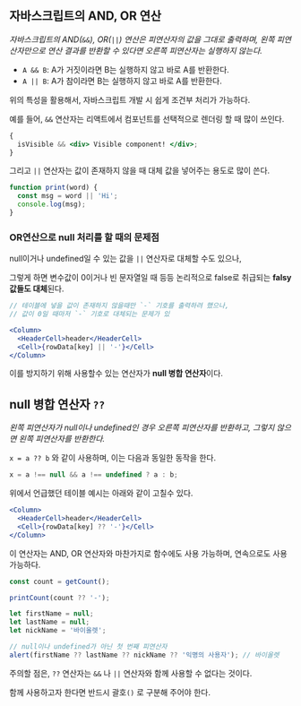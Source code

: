 ## 자바스크립트의 AND, OR 연산

_자바스크립트의 AND(`&&`), OR(`||`) 연산은 피연산자의 값을 그대로 출력하며, 왼쪽 피연산자만으로 연산 결과를 반환할 수 있다면 오른쪽 피연산자는 실행하지 않는다._

- `A && B`: A가 거짓이라면 B는 실행하지 않고 바로 A를 반환한다.
- `A || B`: A가 참이라면 B는 실행하지 않고 바로 A를 반환한다.

위의 특성을 활용해서, 자바스크립트 개발 시 쉽게 조건부 처리가 가능하다.

예를 들어, `&&` 연산자는 리액트에서 컴포넌트를 선택적으로 렌더링 할 때 많이 쓰인다.

```jsx
{
  isVisible && <div> Visible component! </div>;
}
```

그리고 `||` 연산자는 값이 존재하지 않을 때 대체 값을 넣어주는 용도로 많이 쓴다.

```jsx
function print(word) {
  const msg = word || 'Hi';
  console.log(msg);
}
```

### OR연산으로 null 처리를 할 때의 문제점

null이거나 undefined일 수 있는 값을 `||` 연산자로 대체할 수도 있으나,

그렇게 하면 변수값이 0이거나 빈 문자열일 때 등등 논리적으로 false로 취급되는 **falsy값들도 대체**된다.

```jsx
// 테이블에 넣을 값이 존재하지 않을때만 `-` 기호를 출력하려 했으나,
// 값이 0일 때마저 `-` 기호로 대체되는 문제가 있

<Column>
  <HeaderCell>header</HeaderCell>
  <Cell>{rowData[key] || '-'}</Cell>
</Column>
```

이를 방지하기 위해 사용할수 있는 연산자가 **null 병합 연산자**이다.

## null 병합 연산자 `??`

_왼쪽 피연산자가 null이나 undefined인 경우 오른쪽 피연산자를 반환하고, 그렇지 않으면 왼쪽 피연산자를 반환한다._

`x = a ?? b` 와 같이 사용하며, 이는 다음과 동일한 동작을 한다.

```jsx
x = a !== null && a !== undefined ? a : b;
```

위에서 언급했던 테이블 예시는 아래와 같이 고칠수 있다.

```jsx
<Column>
  <HeaderCell>header</HeaderCell>
  <Cell>{rowData[key] ?? '-'}</Cell>
</Column>
```

이 연산자는 AND, OR 연산자와 마찬가지로 함수에도 사용 가능하며, 연속으로도 사용 가능하다.

```jsx
const count = getCount();

printCount(count ?? '-');
```

```jsx
let firstName = null;
let lastName = null;
let nickName = '바이올렛';

// null이나 undefined가 아닌 첫 번째 피연산자
alert(firstName ?? lastName ?? nickName ?? '익명의 사용자'); // 바이올렛
```

주의할 점은, `??` 연산자는 `&&` 나 `||` 연산자와 함께 사용할 수 없다는 것이다.

함께 사용하고자 한다면 반드시 괄호`()` 로 구분해 주어야 한다.
